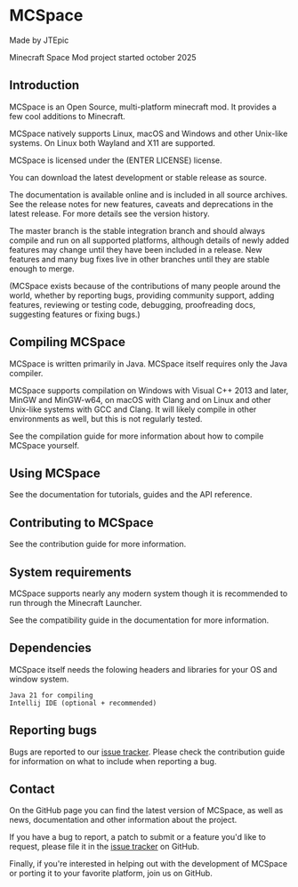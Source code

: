 # MCSpace


Made by JTEpic

Minecraft Space Mod project started october 2025


## Introduction

MCSpace is an Open Source, multi-platform minecraft mod. It provides a few cool additions to Minecraft.

MCSpace natively supports Linux, macOS and Windows and other Unix-like systems. On Linux both Wayland and X11 are supported.

MCSpace is licensed under the (ENTER LICENSE) license.

You can download the latest development or stable release as source.

The documentation is available online and is included in all source archives. See the release notes for new features, caveats and deprecations in the latest release. For more details see the version history.

The master branch is the stable integration branch and should always compile and run on all supported platforms, although details of newly added features may change until they have been included in a release. New features and many bug fixes live in other branches until they are stable enough to merge.

(MCSpace exists because of the contributions of many people around the world, whether by reporting bugs, providing community support, adding features, reviewing or testing code, debugging, proofreading docs, suggesting features or fixing bugs.)


## Compiling MCSpace

MCSpace is written primarily in Java. MCSpace itself requires only the Java compiler.

MCSpace supports compilation on Windows with Visual C++ 2013 and later, MinGW and MinGW-w64, on macOS with Clang and on Linux and other Unix-like systems with GCC and Clang. It will likely compile in other environments as well, but this is not regularly tested.

See the compilation guide for more information about how to compile MCSpace yourself.


## Using MCSpace

See the documentation for tutorials, guides and the API reference.


## Contributing to MCSpace

See the contribution guide for more information.


## System requirements

MCSpace supports nearly any modern system though it is recommended to run through the Minecraft Launcher.

See the compatibility guide in the documentation for more information.


## Dependencies

MCSpace itself needs the folowing headers and libraries for your OS and window system.

    Java 21 for compiling
    Intellij IDE (optional + recommended)


## Reporting bugs

Bugs are reported to our [issue tracker](https://github.com/JTEpic/MCSpace/issues). Please check the contribution guide for information on what to include when reporting a bug.


## Contact

On the GitHub page you can find the latest version of MCSpace, as well as news, documentation and other information about the project.

If you have a bug to report, a patch to submit or a feature you'd like to request, please file it in the [issue tracker](https://github.com/JTEpic/MCSpace/issues) on GitHub.

Finally, if you're interested in helping out with the development of MCSpace or porting it to your favorite platform, join us on GitHub.